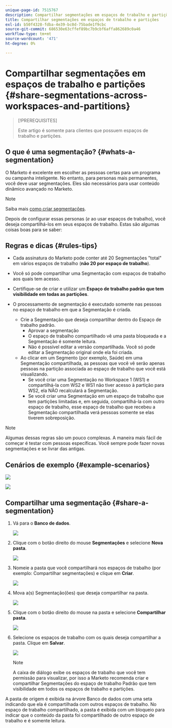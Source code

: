 ```yaml
---
unique-page-id: 7515767
description: Compartilhar segmentações em espaços de trabalho e partições - Documentos do Marketo - Documentação do produto
title: Compartilhar segmentações em espaços de trabalho e partições
exl-id: b50f4328-fdba-4e39-bc0d-75bade1f9cbc
source-git-commit: 686530e63cffef89bc7b9cbf6affa862689c0a46
workflow-type: tm+mt
source-wordcount: '471'
ht-degree: 0%

---
```


# Compartilhar segmentações em espaços de trabalho e partições {#share-segmentations-across-workspaces-and-partitions}

>[!PREREQUISITES]
>
>Este artigo é somente para clientes que possuem espaços de trabalho e partições.

## O que é uma segmentação? {#whats-a-segmentation}

O Marketo é excelente em escolher as pessoas certas para um programa ou campanha inteligente. No entanto, para personas mais permanentes, você deve usar segmentações. Eles são necessários para usar conteúdo dinâmico avançado no Marketo.

>[!NOTE]
>
>Saiba mais [como criar segmentações](/help/marketo/product-docs/personalization/segmentation-and-snippets/segmentation/create-a-segmentation.md).

Depois de configurar essas personas (_e_ ao usar espaços de trabalho), você deseja compartilhá-los em seus espaços de trabalho. Estas são algumas coisas boas para se saber:

## Regras e dicas {#rules-tips}

* Cada assinatura do Marketo pode conter até 20 Segmentações &quot;total&quot; em vários espaços de trabalho (**não 20 por espaço de trabalho**).
* Você só pode compartilhar uma Segmentação com espaços de trabalho aos quais tem acesso.
* Certifique-se de criar e utilizar um **Espaço de trabalho padrão que tem visibilidade em todas as partições**.

* O processamento de segmentação é executado somente nas pessoas no espaço de trabalho em que a Segmentação é criada.

   * Crie a Segmentação que deseja compartilhar dentro do Espaço de trabalho padrão.
      * Aprovar a segmentação
      * O espaço de trabalho compartilhado vê uma pasta bloqueada e a Segmentação é somente leitura.
      * Não é possível editar a versão compartilhada. Você só pode editar a Segmentação original onde ela foi criada.
   * Ao clicar em um Segmento (por exemplo, Saúde) em uma Segmentação compartilhada, as pessoas que você vê serão apenas pessoas na partição associada ao espaço de trabalho que você está visualizando.
      * Se você criar uma Segmentação no Workspace 1 (WS1) e compartilhá-la com WS2 e WS1 não tiver acesso à partição para WS2, ela NÃO recalculará a Segmentação.
      * Se você criar uma Segmentação em um espaço de trabalho que tem partições limitadas e, em seguida, compartilhá-la com outro espaço de trabalho, esse espaço de trabalho que recebeu a Segmentação compartilhada verá pessoas somente se elas tiverem sobreposição.


>[!NOTE]
>
>Algumas dessas regras são um pouco complexas. A maneira mais fácil de começar é testar com pessoas específicas. Você sempre pode fazer novas segmentações e se livrar das antigas.

## Cenários de exemplo {#example-scenarios}

![](assets/share-segmentations-across-workspaces-and-partitions-1.png)

![](assets/share-segmentations-across-workspaces-and-partitions-2.png)

## Compartilhar uma segmentação {#share-a-segmentation}

1. Vá para o **Banco de dados**.

   ![](assets/share-segmentations-across-workspaces-and-partitions-3.png)

1. Clique com o botão direito do mouse **Segmentações** e selecione **Nova pasta**.

   ![](assets/share-segmentations-across-workspaces-and-partitions-4.png)

1. Nomeie a pasta que você compartilhará nos espaços de trabalho (por exemplo: Compartilhar segmentações) e clique em **Criar**.

   ![](assets/share-segmentations-across-workspaces-and-partitions-5.png)

1. Mova a(s) Segmentação(ões) que deseja compartilhar na pasta.

   ![](assets/share-segmentations-across-workspaces-and-partitions-6.png)

1. Clique com o botão direito do mouse na pasta e selecione **Compartilhar pasta**.

   ![](assets/share-segmentations-across-workspaces-and-partitions-7.png)

1. Selecione os espaços de trabalho com os quais deseja compartilhar a pasta. Clique em **Salvar**.

   ![](assets/share-segmentations-across-workspaces-and-partitions-8.png)

   >[!NOTE]
   >
   >A caixa de diálogo exibe os espaços de trabalho que você tem permissão para visualizar, por isso a Marketo recomenda criar e compartilhar Segmentações do espaço de trabalho Padrão que tem visibilidade em todos os espaços de trabalho e partições.

A pasta de origem é exibida na árvore Banco de dados com uma seta indicando que ela é compartilhada com outros espaços de trabalho. No espaço de trabalho compartilhado, a pasta é exibida com um bloqueio para indicar que o conteúdo da pasta foi compartilhado de outro espaço de trabalho e é somente leitura.
